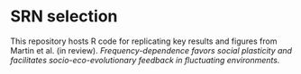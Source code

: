 # SRN selection
This repository hosts R code for replicating key results and figures from Martin et al. (in review). *Frequency-dependence favors social plasticity and facilitates socio-eco-evolutionary feedback in fluctuating environments.*
